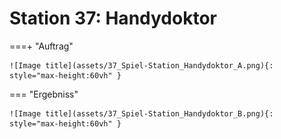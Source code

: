 
# Station 37: Handydoktor


===+ "Auftrag"

    ![Image title](assets/37_Spiel-Station_Handydoktor_A.png){: style="max-height:60vh" }


=== "Ergebniss"

    ![Image title](assets/37_Spiel-Station_Handydoktor_B.png){: style="max-height:60vh" }
